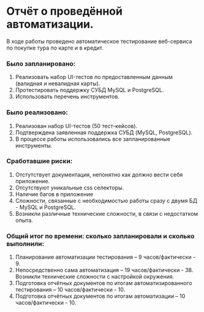 # Отчёт о проведённой автоматизации.

В ходе работы проведено автоматическое тестирование веб-сервиса по покупке тура по карте и в кредит.

### Было запланировано:

1. Реализовать набор UI-тестов по предоставленным данным (валидная и невалидная карты).
2. Протестировать поддержку СУБД MySQL и PostgreSQL.
3. Использовать перечень инструментов.

### Было реализовано:

1. Реализован набор UI-тестов (50 тест-кейсов).
2. Подтверждена заявленная поддержка СУБД (MySQL, PostgreSQL).
3. В процессе работы использовались все запланированные инструменты.

### Сработавшие риски:

1. Отстутствует документация, непонятно как должно вести себя приложение.
2. Отсутствуют уникальные css селекторы.
3. Наличие багов в приложение
4. Сложности, связанные с необходимостью работы сразу с двумя БД - MySQL и PostgreSQL.
5. Возникли различные технические сложности, в связи с недостатком опыта.

### Общий итог по времени: сколько запланировали и сколько выполнили:

1. Планирование автоматизации тестирования – 9 часов/фактически - 9.
2. Непосредственно сама автоматизация – 19 часов/фактически - 38. Возникли технические сложности с настройкой окружения.
3. Подготовка отчётных документов по итогам автоматизированного тестирования – 10 часов/фактически - 10.
4. Подготовка отчётных документов по итогам автоматизации – 10 часов/фактически - 10.

